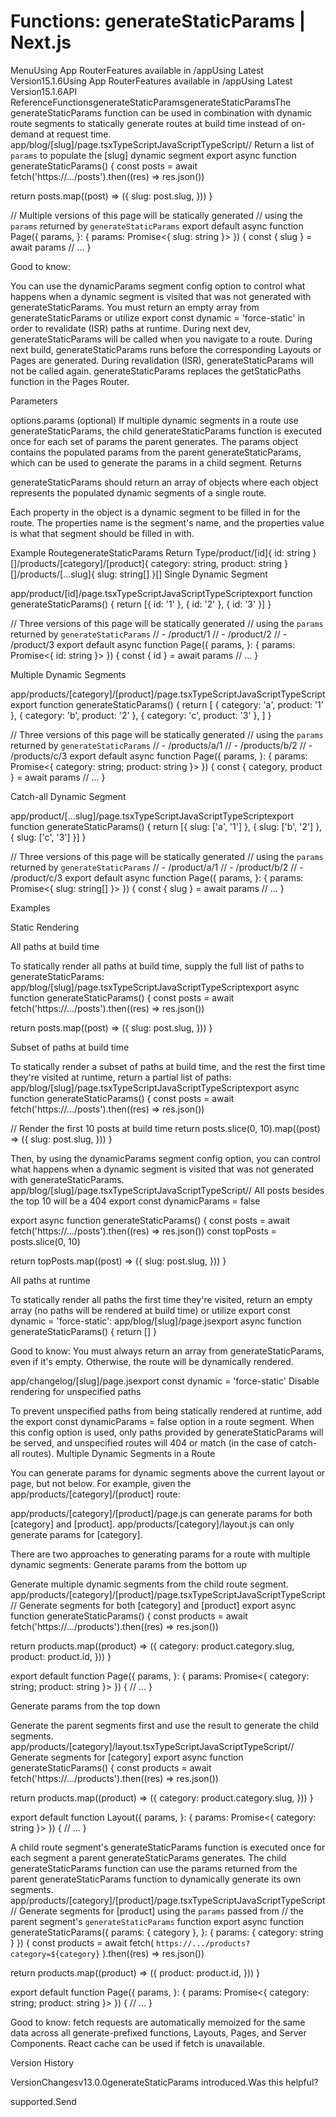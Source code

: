# Functions: generateStaticParams | Next.js

<p>MenuUsing App RouterFeatures available in /appUsing Latest Version15.1.6Using App RouterFeatures available in /appUsing Latest Version15.1.6API ReferenceFunctionsgenerateStaticParamsgenerateStaticParamsThe generateStaticParams function can be used in combination with dynamic route segments to statically generate routes at build time instead of on-demand at request time.
app/blog/[slug]/page.tsxTypeScriptJavaScriptTypeScript// Return a list of <code>params</code> to populate the [slug] dynamic segment
export async function generateStaticParams() {
const posts = await fetch('https://.../posts').then((res) =&gt; res.json())</p>
<p>return posts.map((post) =&gt; ({
slug: post.slug,
}))
}</p>
<p>// Multiple versions of this page will be statically generated
// using the <code>params</code> returned by <code>generateStaticParams</code>
export default async function Page({
params,
}: {
params: Promise&lt;{ slug: string }&gt;
}) {
const { slug } = await params
// ...
}</p>
<p>Good to know:</p>
<p>You can use the dynamicParams segment config option to control what happens when a dynamic segment is visited that was not generated with generateStaticParams.
You must return an empty array from generateStaticParams or utilize export const dynamic = 'force-static' in order to revalidate (ISR) paths at runtime.
During next dev, generateStaticParams will be called when you navigate to a route.
During next build, generateStaticParams runs before the corresponding Layouts or Pages are generated.
During revalidation (ISR), generateStaticParams will not be called again.
generateStaticParams replaces the getStaticPaths function in the Pages Router.</p>
<p>Parameters</p>
<p>options.params (optional)
If multiple dynamic segments in a route use generateStaticParams, the child generateStaticParams function is executed once for each set of params the parent generates.
The params object contains the populated params from the parent generateStaticParams, which can be used to generate the params in a child segment.
Returns</p>
<p>generateStaticParams should return an array of objects where each object represents the populated dynamic segments of a single route.</p>
<p>Each property in the object is a dynamic segment to be filled in for the route.
The properties name is the segment's name, and the properties value is what that segment should be filled in with.</p>
<p>Example RoutegenerateStaticParams Return Type/product/[id]{ id: string }[]/products/[category]/[product]{ category: string, product: string }[]/products/[...slug]{ slug: string[] }[]
Single Dynamic Segment</p>
<p>app/product/[id]/page.tsxTypeScriptJavaScriptTypeScriptexport function generateStaticParams() {
return [{ id: '1' }, { id: '2' }, { id: '3' }]
}</p>
<p>// Three versions of this page will be statically generated
// using the <code>params</code> returned by <code>generateStaticParams</code>
// - /product/1
// - /product/2
// - /product/3
export default async function Page({
params,
}: {
params: Promise&lt;{ id: string }&gt;
}) {
const { id } = await params
// ...
}</p>
<p>Multiple Dynamic Segments</p>
<p>app/products/[category]/[product]/page.tsxTypeScriptJavaScriptTypeScriptexport function generateStaticParams() {
return [
{ category: 'a', product: '1' },
{ category: 'b', product: '2' },
{ category: 'c', product: '3' },
]
}</p>
<p>// Three versions of this page will be statically generated
// using the <code>params</code> returned by <code>generateStaticParams</code>
// - /products/a/1
// - /products/b/2
// - /products/c/3
export default async function Page({
params,
}: {
params: Promise&lt;{ category: string; product: string }&gt;
}) {
const { category, product } = await params
// ...
}</p>
<p>Catch-all Dynamic Segment</p>
<p>app/product/[...slug]/page.tsxTypeScriptJavaScriptTypeScriptexport function generateStaticParams() {
return [{ slug: ['a', '1'] }, { slug: ['b', '2'] }, { slug: ['c', '3'] }]
}</p>
<p>// Three versions of this page will be statically generated
// using the <code>params</code> returned by <code>generateStaticParams</code>
// - /product/a/1
// - /product/b/2
// - /product/c/3
export default async function Page({
params,
}: {
params: Promise&lt;{ slug: string[] }&gt;
}) {
const { slug } = await params
// ...
}</p>
<p>Examples</p>
<p>Static Rendering</p>
<p>All paths at build time</p>
<p>To statically render all paths at build time, supply the full list of paths to generateStaticParams:
app/blog/[slug]/page.tsxTypeScriptJavaScriptTypeScriptexport async function generateStaticParams() {
const posts = await fetch('https://.../posts').then((res) =&gt; res.json())</p>
<p>return posts.map((post) =&gt; ({
slug: post.slug,
}))
}</p>
<p>Subset of paths at build time</p>
<p>To statically render a subset of paths at build time, and the rest the first time they're visited at runtime, return a partial list of paths:
app/blog/[slug]/page.tsxTypeScriptJavaScriptTypeScriptexport async function generateStaticParams() {
const posts = await fetch('https://.../posts').then((res) =&gt; res.json())</p>
<p>// Render the first 10 posts at build time
return posts.slice(0, 10).map((post) =&gt; ({
slug: post.slug,
}))
}</p>
<p>Then, by using the dynamicParams segment config option, you can control what happens when a dynamic segment is visited that was not generated with generateStaticParams.
app/blog/[slug]/page.tsxTypeScriptJavaScriptTypeScript// All posts besides the top 10 will be a 404
export const dynamicParams = false</p>
<p>export async function generateStaticParams() {
const posts = await fetch('https://.../posts').then((res) =&gt; res.json())
const topPosts = posts.slice(0, 10)</p>
<p>return topPosts.map((post) =&gt; ({
slug: post.slug,
}))
}</p>
<p>All paths at runtime</p>
<p>To statically render all paths the first time they're visited, return an empty array (no paths will be rendered at build time) or utilize export const dynamic = 'force-static':
app/blog/[slug]/page.jsexport async function generateStaticParams() {
return []
}</p>
<p>Good to know: You must always return an array from generateStaticParams, even if it's empty. Otherwise, the route will be dynamically rendered.</p>
<p>app/changelog/[slug]/page.jsexport const dynamic = 'force-static'
Disable rendering for unspecified paths</p>
<p>To prevent unspecified paths from being statically rendered at runtime, add the export const dynamicParams = false option in a route segment. When this config option is used, only paths provided by generateStaticParams will be served, and unspecified routes will 404 or match (in the case of catch-all routes).
Multiple Dynamic Segments in a Route</p>
<p>You can generate params for dynamic segments above the current layout or page, but not below. For example, given the app/products/[category]/[product] route:</p>
<p>app/products/[category]/[product]/page.js can generate params for both [category] and [product].
app/products/[category]/layout.js can only generate params for [category].</p>
<p>There are two approaches to generating params for a route with multiple dynamic segments:
Generate params from the bottom up</p>
<p>Generate multiple dynamic segments from the child route segment.
app/products/[category]/[product]/page.tsxTypeScriptJavaScriptTypeScript// Generate segments for both [category] and [product]
export async function generateStaticParams() {
const products = await fetch('https://.../products').then((res) =&gt; res.json())</p>
<p>return products.map((product) =&gt; ({
category: product.category.slug,
product: product.id,
}))
}</p>
<p>export default function Page({
params,
}: {
params: Promise&lt;{ category: string; product: string }&gt;
}) {
// ...
}</p>
<p>Generate params from the top down</p>
<p>Generate the parent segments first and use the result to generate the child segments.
app/products/[category]/layout.tsxTypeScriptJavaScriptTypeScript// Generate segments for [category]
export async function generateStaticParams() {
const products = await fetch('https://.../products').then((res) =&gt; res.json())</p>
<p>return products.map((product) =&gt; ({
category: product.category.slug,
}))
}</p>
<p>export default function Layout({
params,
}: {
params: Promise&lt;{ category: string }&gt;
}) {
// ...
}</p>
<p>A child route segment's generateStaticParams function is executed once for each segment a parent generateStaticParams generates.
The child generateStaticParams function can use the params returned from the parent generateStaticParams function to dynamically generate its own segments.
app/products/[category]/[product]/page.tsxTypeScriptJavaScriptTypeScript// Generate segments for [product] using the <code>params</code> passed from
// the parent segment's <code>generateStaticParams</code> function
export async function generateStaticParams({
params: { category },
}: {
params: { category: string }
}) {
const products = await fetch(
<code>https://.../products?category=${category}</code>
).then((res) =&gt; res.json())</p>
<p>return products.map((product) =&gt; ({
product: product.id,
}))
}</p>
<p>export default function Page({
params,
}: {
params: Promise&lt;{ category: string; product: string }&gt;
}) {
// ...
}</p>
<p>Good to know: fetch requests are automatically memoized for the same data across all generate-prefixed functions, Layouts, Pages, and Server Components. React cache can be used if fetch is unavailable.</p>
<p>Version History</p>
<p>VersionChangesv13.0.0generateStaticParams introduced.Was this helpful?</p>
<p>supported.Send</p>
